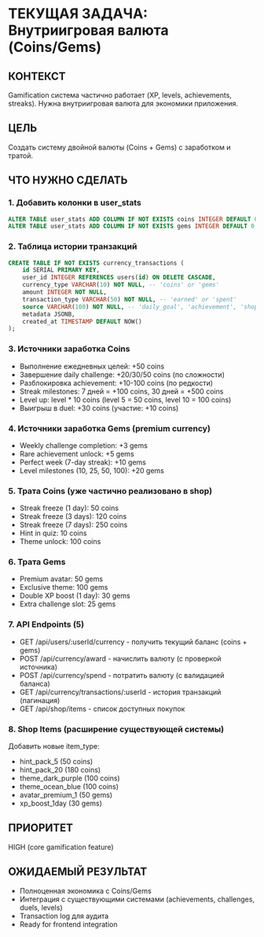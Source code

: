 # ТЕКУЩАЯ ЗАДАЧА: Внутриигровая валюта (Coins/Gems)

## КОНТЕКСТ
Gamification система частично работает (XP, levels, achievements, streaks). Нужна внутриигровая валюта для экономики приложения.

## ЦЕЛЬ
Создать систему двойной валюты (Coins + Gems) с заработком и тратой.

## ЧТО НУЖНО СДЕЛАТЬ

### 1. Добавить колонки в user_stats
```sql
ALTER TABLE user_stats ADD COLUMN IF NOT EXISTS coins INTEGER DEFAULT 0;
ALTER TABLE user_stats ADD COLUMN IF NOT EXISTS gems INTEGER DEFAULT 0;
```

### 2. Таблица истории транзакций
```sql
CREATE TABLE IF NOT EXISTS currency_transactions (
    id SERIAL PRIMARY KEY,
    user_id INTEGER REFERENCES users(id) ON DELETE CASCADE,
    currency_type VARCHAR(10) NOT NULL, -- 'coins' or 'gems'
    amount INTEGER NOT NULL,
    transaction_type VARCHAR(50) NOT NULL, -- 'earned' or 'spent'
    source VARCHAR(100) NOT NULL, -- 'daily_goal', 'achievement', 'shop_purchase', etc.
    metadata JSONB,
    created_at TIMESTAMP DEFAULT NOW()
);
```

### 3. Источники заработка Coins
- Выполнение ежедневных целей: +50 coins
- Завершение daily challenge: +20/30/50 coins (по сложности)
- Разблокировка achievement: +10-100 coins (по редкости)
- Streak milestones: 7 дней = +100 coins, 30 дней = +500 coins
- Level up: level * 10 coins (level 5 = 50 coins, level 10 = 100 coins)
- Выигрыш в duel: +30 coins (участие: +10 coins)

### 4. Источники заработка Gems (premium currency)
- Weekly challenge completion: +3 gems
- Rare achievement unlock: +5 gems
- Perfect week (7-day streak): +10 gems
- Level milestones (10, 25, 50, 100): +20 gems

### 5. Трата Coins (уже частично реализовано в shop)
- Streak freeze (1 day): 50 coins
- Streak freeze (3 days): 120 coins
- Streak freeze (7 days): 250 coins
- Hint in quiz: 10 coins
- Theme unlock: 100 coins

### 6. Трата Gems
- Premium avatar: 50 gems
- Exclusive theme: 100 gems
- Double XP boost (1 day): 30 gems
- Extra challenge slot: 25 gems

### 7. API Endpoints (5)
- GET /api/users/:userId/currency - получить текущий баланс (coins + gems)
- POST /api/currency/award - начислить валюту (с проверкой источника)
- POST /api/currency/spend - потратить валюту (с валидацией баланса)
- GET /api/currency/transactions/:userId - история транзакций (пагинация)
- GET /api/shop/items - список доступных покупок

### 8. Shop Items (расширение существующей системы)
Добавить новые item_type:
- hint_pack_5 (50 coins)
- hint_pack_20 (180 coins)
- theme_dark_purple (100 coins)
- theme_ocean_blue (100 coins)
- avatar_premium_1 (50 gems)
- xp_boost_1day (30 gems)

## ПРИОРИТЕТ
HIGH (core gamification feature)

## ОЖИДАЕМЫЙ РЕЗУЛЬТАТ
- Полноценная экономика с Coins/Gems
- Интеграция с существующими системами (achievements, challenges, duels, levels)
- Transaction log для аудита
- Ready for frontend integration
